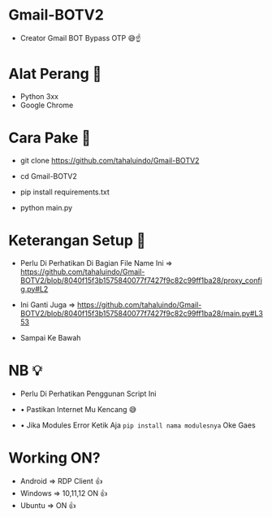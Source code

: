 # Gmail-BOTV2

- Creator Gmail BOT Bypass OTP 😅☝️

# Alat Perang 🚀

- Python 3xx
- Google Chrome

# Cara Pake 🎨

- git clone https://github.com/tahaluindo/Gmail-BOTV2

- cd Gmail-BOTV2

- pip install requirements.txt

- python main.py

# Keterangan Setup 🤖

- Perlu Di Perhatikan Di Bagian File Name Ini => https://github.com/tahaluindo/Gmail-BOTV2/blob/8040f15f3b1575840077f7427f9c82c99ff1ba28/proxy_config.py#L2

- Ini Ganti Juga => https://github.com/tahaluindo/Gmail-BOTV2/blob/8040f15f3b1575840077f7427f9c82c99ff1ba28/main.py#L353

- Sampai Ke Bawah 

# NB 💡

- Perlu Di Perhatikan Penggunan Script Ini

-  • Pastikan Internet Mu Kencang 😅
-  • Jika Modules Error Ketik Aja `pip install nama modulesnya` Oke Gaes

# Working ON?

- Android => RDP Client 👍
- Windows => 10,11,12 ON 👍
- Ubuntu => ON 👍
